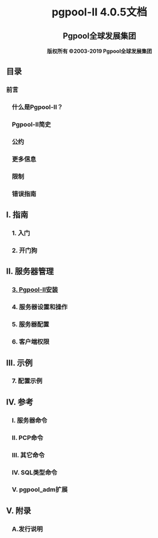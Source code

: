 # <center>pgpool-II 4.0.5文档</center>
## <center>Pgpool全球发展集团</center>
**<center>版权所有 ©2003-2019 Pgpool全球发展集团</center>**
## 目录
### 前言
### &nbsp;&nbsp;&nbsp;&nbsp;什么是Pgpool-II？
### &nbsp;&nbsp;&nbsp;&nbsp;Pgpool-II简史
### &nbsp;&nbsp;&nbsp;&nbsp;公约
### &nbsp;&nbsp;&nbsp;&nbsp;更多信息
### &nbsp;&nbsp;&nbsp;&nbsp;限制
### &nbsp;&nbsp;&nbsp;&nbsp;错误指南
## I. 指南
### &nbsp;&nbsp;&nbsp;&nbsp;1. 入门
### &nbsp;&nbsp;&nbsp;&nbsp;2. 开门狗
## II. 服务器管理
### &nbsp;&nbsp;&nbsp;&nbsp;[3. Pgpool-II安装](./3/3.pgpool的安装.md)
### &nbsp;&nbsp;&nbsp;&nbsp;4. 服务器设置和操作
### &nbsp;&nbsp;&nbsp;&nbsp;5. 服务器配置
### &nbsp;&nbsp;&nbsp;&nbsp;6. 客户端权限
## III. 示例
### &nbsp;&nbsp;&nbsp;&nbsp;7. 配置示例
## IV. 参考
### &nbsp;&nbsp;&nbsp;&nbsp;I. 服务器命令
### &nbsp;&nbsp;&nbsp;&nbsp;II. PCP命令
### &nbsp;&nbsp;&nbsp;&nbsp;III. 其它命令
### &nbsp;&nbsp;&nbsp;&nbsp;IV. SQL类型命令
### &nbsp;&nbsp;&nbsp;&nbsp;V. pgpool_adm扩展
## V. 附录
### &nbsp;&nbsp;&nbsp;&nbsp;A.发行说明


